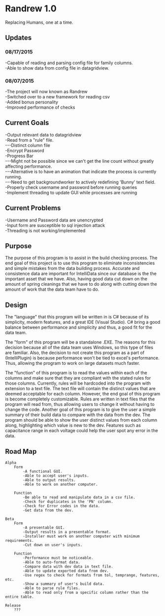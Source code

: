 # Randrew 1.0
Replacing Humans, one at a time.

<h2>Updates</h2>
<h3>08/17/2015</h3>
-Capable of reading and parsing config file for family columns.<br/>
-Able to show data from config file in datagridview.<br/>
<h3>08/07/2015</h3>
-The project will now known as Randrew <br/>
-Switched over to a new framework for reading csv <br/>
-Added bonus personality <br/>
-Improved performance of checks <br/>

<h2>Current Goals</h2>
-Output relevant data to datagridview <br/>
-Read from a "rule" file. <br/>
---Distinct column file <br/>
-Encrypt Password <br/>
-Progress Bar <br/>
---Might not be possible since we can't get the line count without greatly affecting performance.<br/>
---Alternative is to have an animation that indicate the process is currently running.<br/>
---Need to get backgroundworker to actively redefining 'Bunny' text field. <br/>
-Properly check username and password before running queries <br/>
-Implement threading to update GUI while processes are running <br/>

<h2>Current Problems</h2>
-Username and Password data are unencrypted <br/>
-Input form are susceptible to sql injection attack <br/>
-Threading is not working/implemented <br/>

<h2>Purpose</h2>
The purpose of this program is to assist in the build checking process. The end goal of this project is to use this 
program to eliminate inconsistencies and simple mistakes from the data building process. Accurate and consistence 		data are important for IntelliData since our database is the the important asset that we have. Also, having good 		data cut down on the amount of spring cleanings that we have to do along with cutting down the amount of work 		that the data team have to do.

<h2>Design</h2>
The "language" that this program will be written in is C# because of its simplicity, modern features, and a great
IDE (Visual Studio). C# bring a good balance between performance and simplicity and thus, a good fit for the data 		team.
	
The "form" of this program will be a standalone .EXE. The reasons for this decision because all of the data team
uses Windows, so this type of files are familiar. Also, the decision to not create this program as a part of 			(IntelliPlugin) is because performance won't be tied to excel's performance. Thus, allowing the program to work on 	large datasets much faster.

The "function" of this program is to read the values within each of the columns and make sure that they are 
compliant with the stated rules for those columns. Currently, rules will be hardcoded into the program with extension
to a text file. The text file will contain the distinct values that are deemed acceptable for each column. However, 		the end goal of this program is become completely customizable. Rules are written in text files that the program 		will read from, thus allowing users to change it without having to change the code.
Another goal of this program is to give the user a simple summary of their build data to compare with the data from
the dev. The program should be able to show the user distinct values from each column along, highlighting which value
is new to the dev. Features such as capacitance range in each voltage could help the user spot any error in the 		data.

<h2>Road Map</h2>

	Alpha
		Form
			-A functional GUI.
			-Able to accept user's inputs.
			-Able to output results.
			-Able to work on another computer.
		
		Function
			-Be able to read and manipulate data in a csv file.
			-Check for duplicates in the 'PN' column.
			-Check for Error codes in the data.
			-Get data from the dev.
	
	Beta
		Form
			-A presentable GUI.
			-Output results in a presentable format.
			-Installer must work on another computer with minimum requirements.
			-Cut down on user's inputs.
		
		Function
			-Performance must be noticeable.
			-Able to auto-format data.
			-Compare data with dev data in text file.
			-Able to update exported data from dev.
			-Use regex to check for formats from tol, temprange, features, etc.
			-Show a summary of user's build data.
			-Able to parse rule files.
			-Able to read only from a specific column rather than the entire table.
	
	Release
		???
